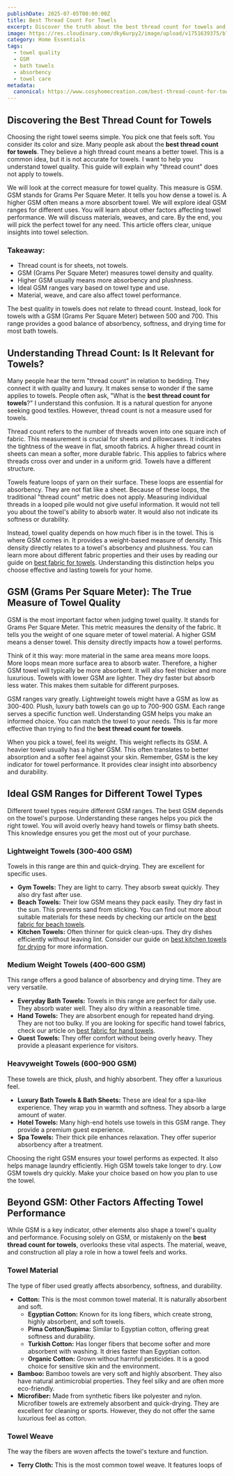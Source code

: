 ```yaml
---
publishDate: 2025-07-05T00:00:00Z
title: Best Thread Count For Towels
excerpt: Discover the truth about the best thread count for towels and learn why GSM is the real indicator of towel quality, absorbency, and softness.
image: https://res.cloudinary.com/dky6urpy2/image/upload/v1751639375/blog_image_1751639375_jgwncf.webp
category: Home Essentials
tags:
  - towel quality
  - GSM
  - bath towels
  - absorbency
  - towel care
metadata:
  canonical: https://www.cosyhomecreation.com/best-thread-count-for-towels
---
```


## Discovering the Best Thread Count for Towels

Choosing the right towel seems simple. You pick one that feels soft. You consider its color and size. Many people ask about the **best thread count for towels**. They believe a high thread count means a better towel. This is a common idea, but it is not accurate for towels. I want to help you understand towel quality. This guide will explain why "thread count" does not apply to towels.

We will look at the correct measure for towel quality. This measure is GSM. GSM stands for Grams Per Square Meter. It tells you how dense a towel is. A higher GSM often means a more absorbent towel. We will explore ideal GSM ranges for different uses. You will learn about other factors affecting towel performance. We will discuss materials, weaves, and care. By the end, you will pick the perfect towel for any need. This article offers clear, unique insights into towel selection.

### Takeaway:

*   Thread count is for sheets, not towels.
*   GSM (Grams Per Square Meter) measures towel density and quality.
*   Higher GSM usually means more absorbency and plushness.
*   Ideal GSM ranges vary based on towel type and use.
*   Material, weave, and care also affect towel performance.

The best quality in towels does not relate to thread count. Instead, look for towels with a GSM (Grams Per Square Meter) between 500 and 700. This range provides a good balance of absorbency, softness, and drying time for most bath towels.

## Understanding Thread Count: Is It Relevant for Towels?

Many people hear the term "thread count" in relation to bedding. They connect it with quality and luxury. It makes sense to wonder if the same applies to towels. People often ask, "What is the **best thread count for towels**?" I understand this confusion. It is a natural question for anyone seeking good textiles. However, thread count is not a measure used for towels.

Thread count refers to the number of threads woven into one square inch of fabric. This measurement is crucial for sheets and pillowcases. It indicates the tightness of the weave in flat, smooth fabrics. A higher thread count in sheets can mean a softer, more durable fabric. This applies to fabrics where threads cross over and under in a uniform grid. Towels have a different structure.

Towels feature loops of yarn on their surface. These loops are essential for absorbency. They are not flat like a sheet. Because of these loops, the traditional "thread count" metric does not apply. Measuring individual threads in a looped pile would not give useful information. It would not tell you about the towel's ability to absorb water. It would also not indicate its softness or durability.

Instead, towel quality depends on how much fiber is in the towel. This is where GSM comes in. It provides a weight-based measure of density. This density directly relates to a towel's absorbency and plushness. You can learn more about different fabric properties and their uses by reading our guide on [best fabric for towels](https://cosyhomecreation.com/best-fabric-for-towels). Understanding this distinction helps you choose effective and lasting towels for your home.

## GSM (Grams Per Square Meter): The True Measure of Towel Quality

GSM is the most important factor when judging towel quality. It stands for Grams Per Square Meter. This metric measures the density of the fabric. It tells you the weight of one square meter of towel material. A higher GSM means a denser towel. This density directly impacts how a towel performs.

Think of it this way: more material in the same area means more loops. More loops mean more surface area to absorb water. Therefore, a higher GSM towel will typically be more absorbent. It will also feel thicker and more luxurious. Towels with lower GSM are lighter. They dry faster but absorb less water. This makes them suitable for different purposes.

GSM ranges vary greatly. Lightweight towels might have a GSM as low as 300-400. Plush, luxury bath towels can go up to 700-900 GSM. Each range serves a specific function well. Understanding GSM helps you make an informed choice. You can match the towel to your needs. This is far more effective than trying to find the **best thread count for towels**.

When you pick a towel, feel its weight. This weight reflects its GSM. A heavier towel usually has a higher GSM. This often translates to better absorption and a softer feel against your skin. Remember, GSM is the key indicator for towel performance. It provides clear insight into absorbency and durability.

## Ideal GSM Ranges for Different Towel Types

Different towel types require different GSM ranges. The best GSM depends on the towel's purpose. Understanding these ranges helps you pick the right towel. You will avoid overly heavy hand towels or flimsy bath sheets. This knowledge ensures you get the most out of your purchase.

### Lightweight Towels (300-400 GSM)

Towels in this range are thin and quick-drying. They are excellent for specific uses.
*   **Gym Towels:** They are light to carry. They absorb sweat quickly. They also dry fast after use.
*   **Beach Towels:** Their low GSM means they pack easily. They dry fast in the sun. This prevents sand from sticking. You can find out more about suitable materials for these needs by checking our article on the [best fabric for beach towels](https://cosyhomecreation.com/best-fabric-for-beach-towels).
*   **Kitchen Towels:** Often thinner for quick clean-ups. They dry dishes efficiently without leaving lint. Consider our guide on [best kitchen towels for drying](https://cosyhomecreation.com/best-kitchen-towels-for-drying) for more information.

### Medium Weight Towels (400-600 GSM)

This range offers a good balance of absorbency and drying time. They are very versatile.
*   **Everyday Bath Towels:** Towels in this range are perfect for daily use. They absorb water well. They also dry within a reasonable time.
*   **Hand Towels:** They are absorbent enough for repeated hand drying. They are not too bulky. If you are looking for specific hand towel fabrics, check our article on [best fabric for hand towels](https://cosyhomecreation.com/best-fabric-for-hand-towels).
*   **Guest Towels:** They offer comfort without being overly heavy. They provide a pleasant experience for visitors.

### Heavyweight Towels (600-900 GSM)

These towels are thick, plush, and highly absorbent. They offer a luxurious feel.
*   **Luxury Bath Towels & Bath Sheets:** These are ideal for a spa-like experience. They wrap you in warmth and softness. They absorb a large amount of water.
*   **Hotel Towels:** Many high-end hotels use towels in this GSM range. They provide a premium guest experience.
*   **Spa Towels:** Their thick pile enhances relaxation. They offer superior absorbency after a treatment.

Choosing the right GSM ensures your towel performs as expected. It also helps manage laundry efficiently. High GSM towels take longer to dry. Low GSM towels dry quickly. Make your choice based on how you plan to use the towel.

## Beyond GSM: Other Factors Affecting Towel Performance

While GSM is a key indicator, other elements also shape a towel's quality and performance. Focusing solely on GSM, or mistakenly on the **best thread count for towels**, overlooks these vital aspects. The material, weave, and construction all play a role in how a towel feels and works.

### Towel Material

The type of fiber used greatly affects absorbency, softness, and durability.
*   **Cotton:** This is the most common towel material. It is naturally absorbent and soft.
    *   **Egyptian Cotton:** Known for its long fibers, which create strong, highly absorbent, and soft towels.
    *   **Pima Cotton/Supima:** Similar to Egyptian cotton, offering great softness and durability.
    *   **Turkish Cotton:** Has longer fibers that become softer and more absorbent with washing. It dries faster than Egyptian cotton.
    *   **Organic Cotton:** Grown without harmful pesticides. It is a good choice for sensitive skin and the environment.
*   **Bamboo:** Bamboo towels are very soft and highly absorbent. They also have natural antimicrobial properties. They feel silky and are often more eco-friendly.
*   **Microfiber:** Made from synthetic fibers like polyester and nylon. Microfiber towels are extremely absorbent and quick-drying. They are excellent for cleaning or sports. However, they do not offer the same luxurious feel as cotton.

### Towel Weave

The way the fibers are woven affects the towel's texture and function.
*   **Terry Cloth:** This is the most common towel weave. It features loops of